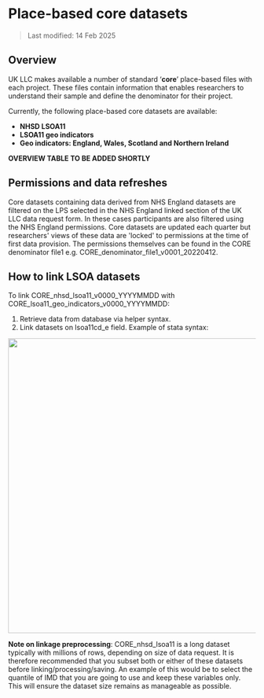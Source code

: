 # Place-based core datasets

>Last modified: 14 Feb 2025

## Overview
UK LLC makes available a number of standard ‘**core**’ place-based files with each project. These files contain information that enables researchers to understand their sample and define the denominator for their project. 

Currently, the following place-based core datasets are available:

* **NHSD LSOA11**
* **LSOA11 geo indicators**
* **Geo indicators: England, Wales, Scotland and Northern Ireland**

**OVERVIEW TABLE TO BE ADDED SHORTLY** 

## Permissions and data refreshes
Core datasets containing data derived from NHS England datasets are filtered on the LPS selected in the NHS England linked section of the UK LLC data request form. In these cases participants are also filtered using the NHS England permissions. Core datasets are updated each quarter but researchers' views of these data are 'locked' to permissions at the time of first data provision. The permissions themselves can be found in the CORE denominator file1 e.g. CORE_denominator_file1_v0001_20220412.

## How to link LSOA datasets

To link CORE_nhsd_lsoa11_v0000_YYYYMMDD with CORE_lsoa11_geo_indicators_v0000_YYYYMMDD:
1.	Retrieve data from database via helper syntax.
2.	Link datasets on lsoa11cd_e field. Example of stata syntax:

<img src="../docs/images/nhs_lsoa_link.png" width="600"/>


**Note on linkage preprocessing**:
CORE_nhsd_lsoa11 is a long dataset typically with millions of rows, depending on size of data request. It is therefore recommended that you subset both or either of these datasets before linking/processing/saving. An example of this would be to select the quantile of IMD that you are going to use and keep these variables only. This will ensure the dataset size remains as manageable as possible.
</details>

